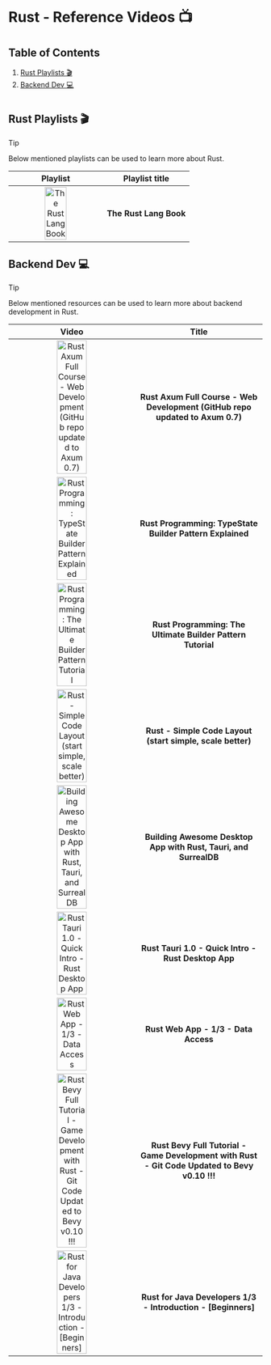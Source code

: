 # Rust - Reference Videos :tv:

## Table of Contents

1. [Rust Playlists :clapper:](#rust-playlists-clapper)
1. [Backend Dev :computer:](#backend-dev-computer)

#

## Rust Playlists :clapper:

> [!TIP]
> Below mentioned playlists can be used to learn more about Rust.

| Playlist | Playlist title |
| :----: | :---: |
| <a href="https://www.youtube.com/watch?v=OX9HJsJUDxA&list=PLai5B987bZ9CoVR-QEIN9foz4QCJ0H2Y8&index=2"><img alt="The Rust Lang Book" src="https://img.youtube.com/vi/OX9HJsJUDxA/0.jpg" width="50%" ></a> | **The Rust Lang Book** |


## Backend Dev :computer:

> [!TIP]
> Below mentioned resources can be used to learn more about backend development in Rust.

| Video | Title |
| :----: | :---: |
| <a href="https://www.youtube.com/watch?v=XZtlD_m59sM"><img alt="Rust Axum Full Course - Web Development (GitHub repo updated to Axum 0.7)" src="https://img.youtube.com/vi/XZtlD_m59sM/0.jpg" width="50%" ></a> | **Rust Axum Full Course - Web Development (GitHub repo updated to Axum 0.7)** |
| <a href="https://www.youtube.com/watch?v=pwmIQzLuYl0"><img alt="Rust Programming: TypeState Builder Pattern Explained" src="https://img.youtube.com/vi/pwmIQzLuYl0/0.jpg" width="50%" ></a> | **Rust Programming: TypeState Builder Pattern Explained** |
| <a href="https://www.youtube.com/watch?v=Z_3WOSiYYFY"><img alt="Rust Programming: The Ultimate Builder Pattern Tutorial" src="https://img.youtube.com/vi/Z_3WOSiYYFY/0.jpg" width="50%" ></a> | **Rust Programming: The Ultimate Builder Pattern Tutorial** |
| <a href="https://www.youtube.com/watch?v=oxx7MmN4Ib0"><img alt="Rust - Simple Code Layout (start simple, scale better)" src="https://img.youtube.com/vi/oxx7MmN4Ib0/0.jpg" width="50%" ></a> | **Rust - Simple Code Layout (start simple, scale better)** |
| <a href="https://www.youtube.com/watch?v=kRoGYgAuZQE"><img alt="Building Awesome Desktop App with Rust, Tauri, and SurrealDB" src="https://img.youtube.com/vi/BY_ZjPGqJJk/0.jpg" width="50%" ></a> | **Building Awesome Desktop App with Rust, Tauri, and SurrealDB** |
| <a href="https://www.youtube.com/watch?v=kRoGYgAuZQE"><img alt="Rust Tauri 1.0 - Quick Intro - Rust Desktop App" src="https://img.youtube.com/vi/kRoGYgAuZQE/0.jpg" width="50%" ></a> | **Rust Tauri 1.0 - Quick Intro - Rust Desktop App** |
| <a href="https://www.youtube.com/watch?v=VIig9IcQ-w8"><img alt="Rust Web App - 1/3 - Data Access" src="https://img.youtube.com/vi/VIig9IcQ-w8/0.jpg" width="50%" ></a> | **Rust Web App - 1/3 - Data Access** |
| <a href="https://www.youtube.com/watch?v=j7qHwb7geIM"><img alt="Rust Bevy Full Tutorial - Game Development with Rust - Git Code Updated to Bevy v0.10 !!!" src="https://img.youtube.com/vi/j7qHwb7geIM/0.jpg" width="50%" ></a> | **Rust Bevy Full Tutorial - Game Development with Rust - Git Code Updated to Bevy v0.10 !!!** |
| <a href="https://www.youtube.com/watch?v=iFdh4sPC5Tg"><img alt="Rust for Java Developers 1/3 - Introduction - [Beginners]" src="https://img.youtube.com/vi/iFdh4sPC5Tg/0.jpg" width="50%" ></a> | **Rust for Java Developers 1/3 - Introduction - [Beginners]** |